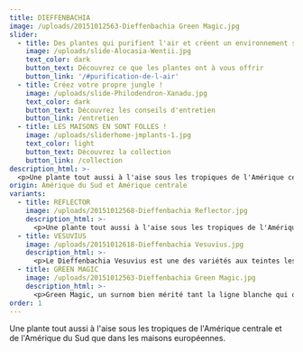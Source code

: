 ```yaml
---
title: DIEFFENBACHIA
image: /uploads/20151012563-Dieffenbachia Green Magic.jpg
slider:
  - title: Des plantes qui purifient l'air et créent un environnement sain
    image: /uploads/slide-Alocasia-Wentii.jpg
    text_color: dark
    button_text: Découvrez ce que les plantes ont à vous offrir
    button_link: '/#purification-de-l-air'
  - title: Créez votre propre jungle !
    image: /uploads/slide-Philodendron-Xanadu.jpg
    text_color: dark
    button_text: Découvrez les conseils d'entretien
    button_link: /entretien
  - title: LES MAISONS EN SONT FOLLES !
    image: /uploads/sliderhome-jmplants-1.jpg
    text_color: light
    button_text: Découvrez la collection
    button_link: /collection
description_html: >-
  <p>Une plante tout aussi à l'aise sous les tropiques de l'Amérique centrale et de l'Amérique du Sud que dans les maisons européennes.</p><p>Avec leurs motifs originaux, les feuilles donnent toute sa splendeur au Dieffenbachia. Chaque espèce présente des feuilles différentes dont les teintes varient entre les nuances de vert, le jaune et le blanc. Le Dieffenbachia vous permet de purifier l'air de votre maison car la plante affiche des propriétés dépolluantes 100 % naturelles.</p><p>Les feuilles du Dieffenbachia Reflector associent à merveille le vert et le vert clair.</p>
origin: Amérique du Sud et Amérique centrale
variants:
  - title: REFLECTOR
    image: /uploads/20151012568-Dieffenbachia Reflector.jpg
    description_html: >-
      <p>Une plante tout aussi à l'aise sous les tropiques de l'Amérique centrale et de l'Amérique du Sud que dans les maisons européennes.</p><p>Avec leurs motifs originaux, les feuilles donnent toute sa splendeur au Dieffenbachia. Chaque espèce présente des feuilles différentes dont les teintes varient entre les nuances de vert, le jaune et le blanc. Le Dieffenbachia vous permet de purifier l'air de votre maison car la plante affiche des propriétés dépolluantes 100 % naturelles.</p><p>Les feuilles du Dieffenbachia Reflector associent à merveille le vert et le vert clair.</p>
  - title: VESUVIUS
    image: /uploads/20151012618-Dieffenbachia Vesuvius.jpg
    description_html: >-
      <p>Le Dieffenbachia Vesuvius est une des variétés aux teintes les plus claires. La feuille vert clair se décline dans de nombreuses nuances.</p>
  - title: GREEN MAGIC
    image: /uploads/20151012563-Dieffenbachia Green Magic.jpg
    description_html: >-
      <p>Green Magic, un surnom bien mérité tant la ligne blanche qui orne les feuilles semble apparue par magie !</p>
order: 1
---
```


Une plante tout aussi à l'aise sous les tropiques de l'Amérique centrale et de l'Amérique du Sud que dans les maisons européennes.